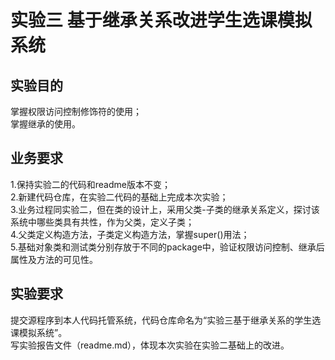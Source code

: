 # 实验三    基于继承关系改进学生选课模拟系统
## 实验目的
掌握权限访问控制修饰符的使用；
<br>掌握继承的使用。
## 业务要求
1.保持实验二的代码和readme版本不变；
<br>2.新建代码仓库，在实验二代码的基础上完成本次实验；
<br>3.业务过程同实验二，但在类的设计上，采用父类-子类的继承关系定义，探讨该系统中哪些类具有共性，作为父类，定义子类；
<br>4.父类定义构造方法，子类定义构造方法，掌握super()用法；
<br>5.基础对象类和测试类分别存放于不同的package中，验证权限访问控制、继承后属性及方法的可见性。
## 实验要求
提交源程序到本人代码托管系统，代码仓库命名为“实验三基于继承关系的学生选课模拟系统”。
<br>写实验报告文件（readme.md），体现本次实验在实验二基础上的改进。
##
